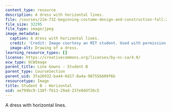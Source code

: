 ```yaml
---
content_type: resource
description: A dress with horizontal lines.
file: /courses/21m-732-beginning-costume-design-and-construction-fall-2008/ae799bc9110ffb1329ad237e0ddf26c5_horizontal2.jpg
file_size: 32295
file_type: image/jpeg
image_metadata:
  caption: A dress with horizontal lines.
  credit: 'Credit: Image courtesy an MIT student. Used with permission.'
  image-alt: Drawing of a dress.
learning_resource_types: []
license: https://creativecommons.org/licenses/by-nc-sa/4.0/
ocw_type: OCWImage
parent_title: Line Gowns - Student B
parent_type: CourseSection
parent_uid: 3fa26932-ba44-6d17-8a4a-90755b609f6b
resourcetype: Image
title: Student B - Horizontal
uid: ae799bc9-110f-fb13-29ad-237e0ddf26c5
---
```

A dress with horizontal lines.